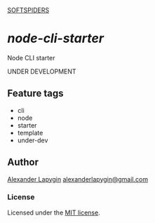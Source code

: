 [SOFTSPIDERS](https://github.com/softspiders/softspiders)

# *node-cli-starter*

Node CLI starter

UNDER DEVELOPMENT

## Feature tags

- cli
- node
- starter
- template
- under-dev

## Author

[Alexander Lapygin](https://github.com/AlexanderLapygin) <alexanderlapygin@gmail.com>

### License

Licensed under the [MIT license](./LICENSE).
